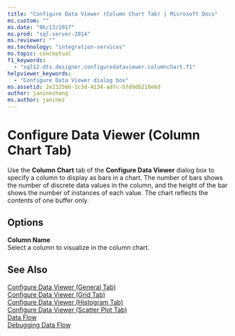 ```yaml
---
title: "Configure Data Viewer (Column Chart Tab) | Microsoft Docs"
ms.custom: ""
ms.date: "06/13/2017"
ms.prod: "sql-server-2014"
ms.reviewer: ""
ms.technology: "integration-services"
ms.topic: conceptual
f1_keywords: 
  - "sql12.dts.designer.configuredataviewer.columnchart.f1"
helpviewer_keywords: 
  - "Configure Data Viewer dialog box"
ms.assetid: 2e232566-1c3d-4134-adfc-bfd9db210e6d
author: janinezhang
ms.author: janinez
---
```

# Configure Data Viewer (Column Chart Tab)
  Use the **Column Chart** tab of the **Configure Data Viewer** dialog box to specify a column to display as bars in a chart. The number of bars shows the number of discrete data values in the column, and the height of the bar shows the number of instances of each value. The chart reflects the contents of one buffer only.  
  
## Options  
 **Column Name**  
 Select a column to visualize in the column chart.  
  
## See Also  
 [Configure Data Viewer &#40;General Tab&#41;](../../2014/integration-services/configure-data-viewer-general-tab.md)   
 [Configure Data Viewer &#40;Grid Tab&#41;](../../2014/integration-services/configure-data-viewer-grid-tab.md)   
 [Configure Data Viewer &#40;Histogram Tab&#41;](../../2014/integration-services/configure-data-viewer-histogram-tab.md)   
 [Configure Data Viewer &#40;Scatter Plot Tab&#41;](../../2014/integration-services/configure-data-viewer-scatter-plot-tab.md)   
 [Data Flow](data-flow/data-flow.md)   
 [Debugging Data Flow](troubleshooting/debugging-data-flow.md)  
  
  
